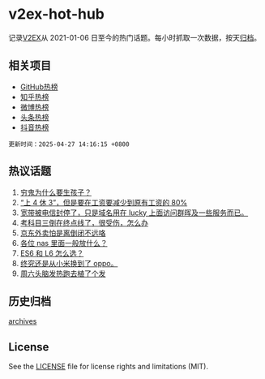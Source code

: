 # v2ex-hot-hub

 记录[V2EX](https://www.v2ex.com/)从 2021-01-06 日至今的热门话题。每小时抓取一次数据，按天[归档](archives)。
 
 ## 相关项目

- [GitHub热榜](https://github.com/lonnyzhang423/github-hot-hub)
- [知乎热榜](https://github.com/lonnyzhang423/zhihu-hot-hub)
- [微博热榜](https://github.com/lonnyzhang423/weibo-hot-hub)
- [头条热榜](https://github.com/lonnyzhang423/toutiao-hot-hub)
- [抖音热榜](https://github.com/lonnyzhang423/douyin-hot-hub)


 `更新时间：2025-04-27 14:16:15 +0800`

## 热议话题

1. [穷鬼为什么要生孩子？](https://www.v2ex.com/t/1128290)
1. [“上 4 休 3”，但是要在工资要减少到原有工资的 80%](https://www.v2ex.com/t/1128280)
1. [宽带被电信封停了，只是域名用在 lucky 上面访问群晖及一些服务而已。](https://www.v2ex.com/t/1128249)
1. [考科目三倒在终点线了，很受伤，怎么办](https://www.v2ex.com/t/1128219)
1. [京东外卖怕是离倒闭不远咯](https://www.v2ex.com/t/1128245)
1. [各位 nas 里面一般放什么？](https://www.v2ex.com/t/1128233)
1. [ES6 和 L6 怎么选？](https://www.v2ex.com/t/1128294)
1. [终究还是从小米换到了 oppo。](https://www.v2ex.com/t/1128296)
1. [周六头脑发热跑去植了个发](https://www.v2ex.com/t/1128301)

## 历史归档

[archives](archives)

## License

See the [LICENSE](LICENSE) file for license rights and limitations (MIT).
